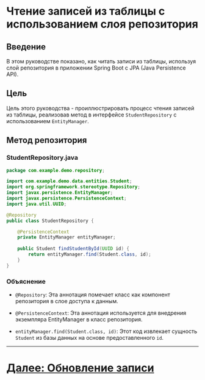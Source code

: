 # Чтение записей из таблицы с использованием слоя репозитория

## Введение

В этом руководстве показано, как читать записи из таблицы, используя слой репозитория в приложении Spring Boot с JPA (Java Persistence API).

## Цель

Цель этого руководства - проиллюстрировать процесс чтения записей из таблицы, реализовав метод в интерфейсе `StudentRepository` с использованием `EntityManager`.

## Метод репозитория

### StudentRepository.java

```java
package com.example.demo.repository;

import com.example.demo.data.entities.Student;
import org.springframework.stereotype.Repository;
import javax.persistence.EntityManager;
import javax.persistence.PersistenceContext;
import java.util.UUID;

@Repository
public class StudentRepository {

    @PersistenceContext
    private EntityManager entityManager;
    
    public Student findStudentById(UUID id) {
        return entityManager.find(Student.class, id);
    }
}
```

### Объяснение

- `@Repository`: Эта аннотация помечает класс как компонент репозитория в слое доступа к данным.

- `@PersistenceContext`: Эта аннотация используется для внедрения экземпляра EntityManager в класс репозитория.

- `entityManager.find(Student.class, id)`: Этот код извлекает сущность `Student` из базы данных на основе предоставленного `id`.

---

# [Далее: Обновление записи](update.md)
